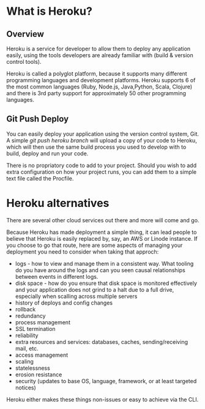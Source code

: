 # What is Heroku?

## Overview

Heroku is a service for developer to allow them to deploy any application easily, using the tools developers are already familiar with (build & version control tools).

Heroku is called a polyglot platform, because it supports many different programming languages and development platforms.  Heroku supports 6 of the most common languages (Ruby, Node.js, Java,Python, Scala, Clojure) and there is 3rd party support for approximately 50 other programming languages.

## Git Push Deploy

You can easily deploy your application using the version control system, Git.  A simple *git push heroku branch* will upload a copy of your code to Heroku, which will then use the same build process you used to develop with to build, deploy and run your code.

There is no propriatory code to add to your project.  Should you wish to add extra configuration on how your project runs, you can add them to a simple text file called the Procfile.

# Heroku alternatives

There are several other cloud services out there and more will come and go.

Because Heroku has made deployment a simple thing, it can lead people to believe that Heroku is easily replaced by, say, an AWS or Linode instance. If you choose to go that route, here are some aspects of managing your deployment you need to consider when taking that approch:

* logs - how to view and manage them in a consistent way.  What tooling do you have around the logs and can you seen causal relationships between events in different logs.
* disk space - how do you ensure that disk space is monitored effectively and your application does not grind to a halt due to a full drive, especially when scalling across multiple servers
* history of deploys and config changes
* rollback
* redundancy
* process management
* SSL termination
* reliability
* extra resources and services: databases, caches, sending/receiving mail, etc.
* access management
* scaling
* statelessness
* erosion resistance
* security (updates to base OS, language, framework, or at least targeted notices)

Heroku either makes these things non-issues or easy to achieve via the CLI.

